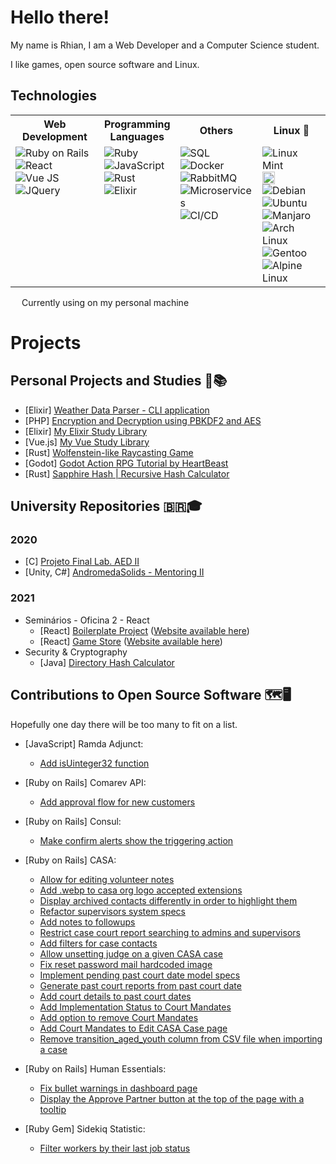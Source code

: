 <!--
So you've come to the bleak land of the README source code...
I am sorry, I've succumbed to the treacherous power of HTML in markdown... There is no way back now...
-->

# Hello there!

My name is Rhian, I am a Web Developer and a Computer Science student.

I like games, open source software and Linux.

<!--
  Other images :)
  https://media1.tenor.com/images/50ead60764442fd6304067bac5377027/tenor.gif
-->

<!-- <sub><sup><sub><sup>_By the way I like [Touhou](https://i1.kym-cdn.com/photos/images/newsfeed/000/333/537/b27.png) if you care about that_</sup></sub></sup></sub> -->

<!-- 
## Stats

[![Rhian's GitHub stats](https://github-readme-stats.vercel.app/api?username=rhian-cs&show_icons=true&theme=tokyonight&line_height=24.99)](https://github.com/anuraghazra/github-readme-stats)

[![Rhian's Top Langs](https://github-readme-stats.vercel.app/api/top-langs/?username=rhian-cs&layout=compact&theme=tokyonight&card_width=445&langs_count=8&exclude_repo=AndromedaSolids,puc-2020-2-Projeto_final_LAEDII)](https://github.com/anuraghazra/github-readme-stats)
-->
 
## Technologies

<table>
<th>Web Development</th>
<th>Programming<br>Languages</th>
<th>Others</th>
<th>Linux 💛</th>
<tr>
  <td style="vertical-align: top;">
      <img src="https://img.shields.io/badge/Ruby_on_Rails-CC0000?style=flat&logo=ruby-on-rails&logoColor=white" alt="Ruby on Rails" /><br>
      <img src="https://img.shields.io/badge/React-20232A?style=flat&logo=react&logoColor=61DAFB" alt="React" /><br>
      <img src="https://img.shields.io/badge/Vue.js-35495E?style=flat&logo=vuedotjs&logoColor=4FC08D" alt="Vue JS" /><br>
      <img src="https://img.shields.io/badge/jQuery-0769AD?style=flat&logo=jquery&logoColor=white" alt="JQuery" /><br>
  </td>
  <td style="vertical-align: top;">
      <img src="https://img.shields.io/badge/Ruby-CC342D?style=flat&logo=ruby&logoColor=white" alt="Ruby" /><br>
      <img src="https://img.shields.io/badge/JavaScript-323330?style=flat&logo=javascript&logoColor=F7DF1E" alt="JavaScript" /><br>
      <img src="https://img.shields.io/badge/Rust-aa4411?style=flat&logo=rust&logoColor=white" alt="Rust" /><br>
      <img src="https://img.shields.io/badge/Elixir-4B275F?style=flat&logo=elixir&logoColor=white" alt="Elixir" /><br>
  </td>
  <td style="vertical-align: top;">
    <img src="https://img.shields.io/badge/PostgreSQL-316192?style=flat&logo=postgresql&logoColor=white" alt="SQL" /><br>
    <img src="https://img.shields.io/badge/Docker-2CA5E0?style=flat&logo=docker&logoColor=white" alt="Docker" /><br>
    <img src="https://img.shields.io/badge/rabbitmq-%23FF6600.svg?&style=flat&logo=rabbitmq&logoColor=white" alt="RabbitMQ" /><br>
    <img src="https://shields.io/badge/-Microservices-grey" alt="Microservices" /><br>
    <img src="https://shields.io/badge/-CI/CD-grey" alt="CI/CD" /></a><br>
  </td>
  <td style="vertical-align: top;">
    <img src="https://img.shields.io/badge/Linux_Mint-87CF3E?style=flat&logo=linux-mint&logoColor=white" alt="Linux Mint" /> <img src="https://freesvg.org/img/jean-victor-balin-icon-star.png" width="auto" height="20px" /><br>
    <img src="https://img.shields.io/badge/Debian-A81D33?style=flat&logo=debian&logoColor=white" alt="Debian" /><br>
    <img src="https://img.shields.io/badge/Ubuntu-E95420?style=flat&logo=ubuntu&logoColor=white" alt="Ubuntu" /><br>
    <img src="https://img.shields.io/badge/manjaro-35BF5C?style=flat&logo=Manjaro&logoColor=white" alt="Manjaro" /><br>
    <img src="https://img.shields.io/badge/Arch_Linux-1793D1?style=flat&logo=arch-linux&logoColor=white" alt="Arch Linux" /><br>
    <img src="https://img.shields.io/badge/Gentoo-54487A?style=flat&logo=gentoo&logoColor=white" alt="Gentoo" /><br>
    <img src="https://img.shields.io/badge/Alpine_Linux-0D597F?style=flat&logo=alpine-linux&logoColor=white" alt="Alpine Linux" /><br>
  </td>
</tr>
<table>

<img src="https://freesvg.org/img/jean-victor-balin-icon-star.png" width="auto" height="14px" /> Currently using on my personal machine

# Projects

## Personal Projects and Studies 💼📚

<!-- - [Docker] [Docker Orchestra - My Docker Containers + Some management scripts](https://github.com/rhian-cs/docker-orchestra) -->

- [Elixir] [Weather Data Parser - CLI application](https://github.com/rhian-cs/elixir-weather-parser)
- [PHP] [Encryption and Decryption using PBKDF2 and AES](https://github.com/rhian-cs/crypto-challenge-php-pbkdf2)
- [Elixir] [My Elixir Study Library](https://github.com/rhian-cs/elixir-studies)
- [Vue.js] [My Vue Study Library](https://github.com/rhian-cs/vue-udemy-studies)
- [Rust] [Wolfenstein-like Raycasting Game](https://github.com/rhian-cs/rust-tutorial-raycaster)
- [Godot] [Godot Action RPG Tutorial by HeartBeast](https://github.com/rhian-cs/godot-action-rpg-tutorial)
- [Rust] [Sapphire Hash | Recursive Hash Calculator](https://github.com/rhian-cs/sapphire-hash)

## University Repositories 🇧🇷🎓

### 2020

- [C] [Projeto Final Lab. AED II](https://github.com/rhian-cs/Projeto_final_LAEDII)
- [Unity, C#] [AndromedaSolids - Mentoring II](https://github.com/rhian-cs/AndromedaSolids)

### 2021

- Seminários - Oficina 2 - React
  - [React] [Boilerplate Project](https://github.com/rhian-cs/seminarios-2021-oficina-2-boilerplate) ([Website available here](https://rhian-cs.github.io/puc-2021-1-seminarios-3-oficina-2-boilerplate-project/public/index.html))
  - [React] [Game Store](https://github.com/rhian-cs/seminarios-2021-oficina-2-game-store) ([Website available here](https://rhian-cs.github.io/puc-2021-1-seminarios-3-oficina-2-game-store/))
- Security & Cryptography
  - [Java] [Directory Hash Calculator](https://github.com/rhian-cs/puc-2021-2-java-hash-calculator)

## Contributions to Open Source Software 🗺️🖥️

Hopefully one day there will be too many to fit on a list.

- [JavaScript] Ramda Adjunct:
  - [Add isUinteger32 function](https://github.com/char0n/ramda-adjunct/pull/2257)

- [Ruby on Rails] Comarev API:
  - [Add approval flow for new customers](https://github.com/comarev/comarev/pull/90)

- [Ruby on Rails] Consul:
  - [Make confirm alerts show the triggering action](https://github.com/consul/consul/pull/4543)

- [Ruby on Rails] CASA:
  - [Allow for editing volunteer notes](https://github.com/rubyforgood/casa/pull/3345)
  - [Add .webp to casa org logo accepted extensions](https://github.com/rubyforgood/casa/pull/3044)
  - [Display archived contacts differently in order to highlight them](https://github.com/rubyforgood/casa/pull/2298)
  - [Refactor supervisors system specs](https://github.com/rubyforgood/casa/pull/2267)
  - [Add notes to followups](https://github.com/rubyforgood/casa/pull/2206)
  - [Restrict case court report searching to admins and supervisors](https://github.com/rubyforgood/casa/pull/2176)
  - [Add filters for case contacts](https://github.com/rubyforgood/casa/pull/2166)
  - [Allow unsetting judge on a given CASA case](https://github.com/rubyforgood/casa/pull/2136)
  - [Fix reset password mail hardcoded image](https://github.com/rubyforgood/casa/pull/2133)
  - [Implement pending past court date model specs](https://github.com/rubyforgood/casa/pull/2132)
  - [Generate past court reports from past court date](https://github.com/rubyforgood/casa/pull/2095)
  - [Add court details to past court dates](https://github.com/rubyforgood/casa/pull/2080)
  - [Add Implementation Status to Court Mandates](https://github.com/rubyforgood/casa/pull/1908)
  - [Add option to remove Court Mandates](https://github.com/rubyforgood/casa/pull/1802)
  - [Add Court Mandates to Edit CASA Case page](https://github.com/rubyforgood/casa/pull/1795)
  - [Remove transition_aged_youth column from CSV file when importing a case](https://github.com/rubyforgood/casa/pull/1774)

- [Ruby on Rails] Human Essentials:
  - [Fix bullet warnings in dashboard page](https://github.com/rubyforgood/human-essentials/pull/2413)
  - [Display the Approve Partner button at the top of the page with a tooltip](https://github.com/rubyforgood/human-essentials/pull/2163)

- [Ruby Gem] Sidekiq Statistic:
  - [Filter workers by their last job status](https://github.com/davydovanton/sidekiq-statistic/pull/173)
